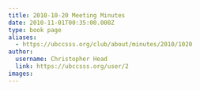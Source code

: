 ```yaml
---
title: 2010-10-20 Meeting Minutes 
date: 2010-11-01T00:35:00.000Z
type: book page
aliases:
  - https://ubccsss.org/club/about/minutes/2010/1020
author:
  username: Christopher Head
  link: https://ubccsss.org/user/2
images:
---
```


